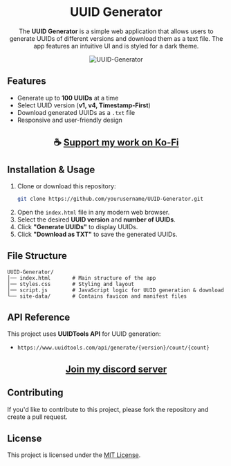 <div align="center">

# UUID Generator

The **UUID Generator** is a simple web application that allows users to generate UUIDs of different versions and download them as a text file. The app features an intuitive UI and is styled for a dark theme.

![UUID-Generator](https://github.com/user-attachments/assets/0d03c8ce-24a7-42b7-a5e3-5fbe951245e1)

</div>

## Features
- Generate up to **100 UUIDs** at a time
- Select UUID version (**v1, v4, Timestamp-First**)
- Download generated UUIDs as a `.txt` file
- Responsive and user-friendly design

<div align="center">

## ☕ [Support my work on Ko-Fi](https://ko-fi.com/thatsinewave)

</div>

## Installation & Usage
1. Clone or download this repository:
   ```sh
   git clone https://github.com/yourusername/UUID-Generator.git
   ```
2. Open the `index.html` file in any modern web browser.
3. Select the desired **UUID version** and **number of UUIDs**.
4. Click **"Generate UUIDs"** to display UUIDs.
5. Click **"Download as TXT"** to save the generated UUIDs.

## File Structure
```
UUID-Generator/
│── index.html       # Main structure of the app
│── styles.css       # Styling and layout
│── script.js        # JavaScript logic for UUID generation & download
└── site-data/       # Contains favicon and manifest files
```

## API Reference
This project uses **UUIDTools API** for UUID generation:
- `https://www.uuidtools.com/api/generate/{version}/count/{count}`

<div align="center">

## [Join my discord server](https://discord.gg/2nHHHBWNDw)

</div>

## Contributing

If you'd like to contribute to this project, please fork the repository and create a pull request.

## License

This project is licensed under the [MIT License](LICENSE).

